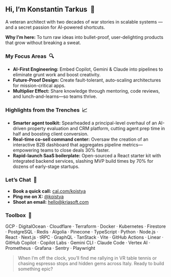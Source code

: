 ## Hi, I’m Konstantin Tarkus &nbsp;👋

A veteran architect with two decades of war stories in scalable systems — and a secret passion for AI-powered shortcuts.

**Why I’m here:** To turn raw ideas into bullet-proof, user-delighting products that grow without breaking a sweat.

### My Focus Areas &nbsp;🔍

- **AI-First Engineering:** Embed Copilot, Gemini & Claude into pipelines to eliminate grunt work and boost creativity.  
- **Future-Proof Design:** Create fault-tolerant, auto-scaling architectures for mission-critical apps.  
- **Multiplier Effect:** Share knowledge through mentoring, code reviews, and lunch-and-learns—so teams thrive.

### Highlights from the Trenches &nbsp;📈

- **Smarter agent toolkit:** Spearheaded a principal-level overhaul of an AI-driven property evaluation and CRM platform, cutting agent prep time in half and boosting client conversion.  
- **Real-time co-sell command center:** Oversaw the creation of an interactive B2B dashboard that aggregates pipeline metrics—empowering teams to close deals 30% faster.  
- **Rapid-launch SaaS boilerplate:** Open-sourced a React starter kit with integrated backend services, slashing MVP build times by 70% for dozens of early-stage startups.

### Let’s Chat &nbsp;👋

- **Book a quick call:** [cal.com/koistya](https://cal.com/koistya)  
- **Ping me on X:** [@koistya](https://x.com/koistya)  
- **Shoot an email:** [hello@kriasoft.com](mailto:hello@kriasoft.com)

### Toolbox &nbsp;🧰

GCP · DigitalOcean · Cloudflare · Terraform · Docker · Kubernetes · Firestore · PostgreSQL · Redis · Algolia · Pinecone · TypeScript · Python · Node.js · React · Next.js · tRPC · GraphQL · TanStack · Vite · GitHub Actions · Linear · GitHub Copilot · Copilot Labs · Gemini CLI · Claude Code · Vertex AI · Prometheus · Grafana · Sentry · Playwright

> When I’m off the clock, you’ll find me rallying in VR table tennis or chasing espresso stops and hidden gems across Italy. Ready to build something epic?
